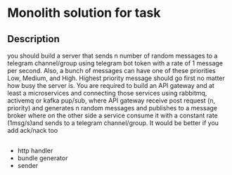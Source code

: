 # Monolith solution for task

## Description

you should build a server that sends n number of random messages to a telegram channel/group using telegram bot token with a rate of 1 message per second. Also, a bunch of messages can have one of these priorities Low, Medium, and High. Highest priority message should go first no matter how busy the server is. You are required to build an API gateway and at least a microservices and connecting those services using rabbitmq, activemq or kafka pup/sub, where API gateway receive post request (n, priority) and generates n random messages and publishes to a message broker where on the other side a service consume it with a constant rate (1msg/s)and sends to a telegram channel/group. It would be better if you add ack/nack too

##

- http handler
- bundle generator
- sender
